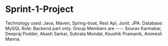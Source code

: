 # Sprint-1-Project
Technology used: Java, Maven, Spring-boat, Rest Api, Junit, JPA.
Database: MySQL
Role: Backend part only.
Group Members are ----  Sourav Karmakar,  Deepraj Podder,  Akash Sarkar,  Subrata Mondal,  Koushik Pramanik,  Animesh Manna.
